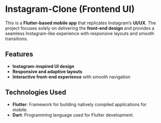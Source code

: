 # Instagram-Clone (Frontend UI)

This is a **Flutter-based mobile app** that replicates Instagram’s **UI/UX**. The project focuses solely on delivering the **front-end design** and provides a seamless Instagram-like experience with responsive layouts and smooth transitions.

## Features
- **Instagram-inspired UI design**
- **Responsive and adaptive layouts**
- **Interactive front-end experience** with smooth navigation

## Technologies Used
- **Flutter**: Framework for building natively compiled applications for mobile.
- **Dart**: Programming language used for Flutter development.
